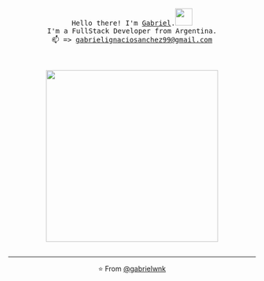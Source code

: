 <p align="center">
  <br>
  <samp>Hello there!
    I'm <a href="https://www.linkedin.com/in/gabriel-sanchez-8aa091226">Gabriel</a>.<samp><img src="https://i.pinimg.com/originals/a9/36/c2/a936c2d173cb4af7a620d41222ab856a.gif" width="35px" />
  <br>
    I'm a FullStack Developer from Argentina.
  <br>
    📫 => <a href="mailto:gabrielignaciosanchez99@gmail.com">gabrielignaciosanchez99@gmail.com</a>
  <br>
  <br>
  <br>
  <br>
  <img src="https://64.media.tumblr.com/2d0af9c90d1b1107313cc20bda01548a/tumblr_outwxnanpp1u79o2lo1_1280.gifv" width="350" />
  <br>
  <br>

  
  
------------
<p align="center">⭐️ From <a href="https://github.com/gabrielwnk">@gabrielwnk</a></p>
 </p>
